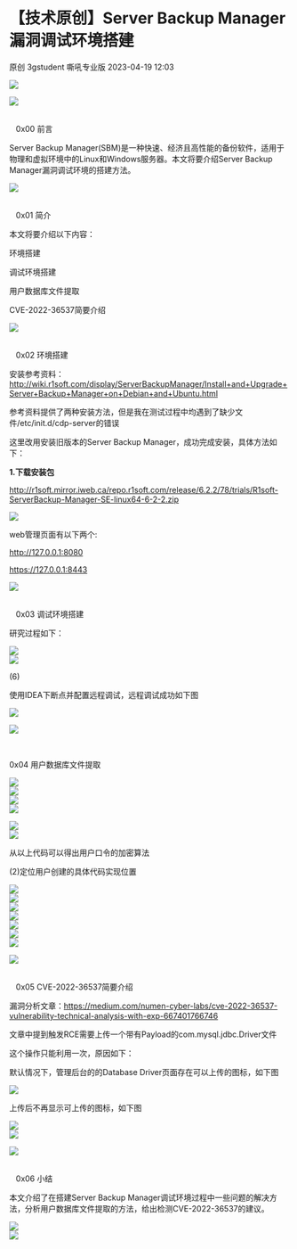 #  【技术原创】Server Backup Manager漏洞调试环境搭建   
原创 3gstudent  嘶吼专业版   2023-04-19 12:03  
  
![](https://mmbiz.qpic.cn/mmbiz_gif/wpkib3J60o297rwgIksvLibPOwR24tqI8dGRUah80YoBLjTBJgws2n0ibdvfvv3CCm0MIOHTAgKicmOB4UHUJ1hH5g/640?wx_fmt=gif "")  
  
![](https://mmbiz.qpic.cn/sz_mmbiz_png/wpkib3J60o2ibzA5Puk0xbkZibJDcPazx3trGSv0GlrADEdicIfOoOKUSiaiaYibxiaT9bjw3HFSqVH3W5vb83zVkUDiblw/640?wx_fmt=png "")  
      

    0x00 前言  
  
Server Backup Manager(SBM)是一种快速、经济且高性能的备份软件，适用于物理和虚拟环境中的Linux和Windows服务器。本文将要介绍Server Backup Manager漏洞调试环境的搭建方法。  
  
![](https://mmbiz.qpic.cn/sz_mmbiz_png/wpkib3J60o2ibzA5Puk0xbkZibJDcPazx3trGSv0GlrADEdicIfOoOKUSiaiaYibxiaT9bjw3HFSqVH3W5vb83zVkUDiblw/640?wx_fmt=png "")  
      

    0x01 简介  
  
本文将要介绍以下内容：  
  
环境搭建  
  
调试环境搭建  
  
用户数据库文件提取  
  
CVE-2022-36537简要介绍  
  
![](https://mmbiz.qpic.cn/sz_mmbiz_png/wpkib3J60o2ibzA5Puk0xbkZibJDcPazx3trGSv0GlrADEdicIfOoOKUSiaiaYibxiaT9bjw3HFSqVH3W5vb83zVkUDiblw/640?wx_fmt=png "")  
      

    0x02 环境搭建  
  
安装参考资料：http://wiki.r1soft.com/display/ServerBackupManager/Install+and+Upgrade+Server+Backup+Manager+on+Debian+and+Ubuntu.html  
  
参考资料提供了两种安装方法，但是我在测试过程中均遇到了缺少文件/etc/init.d/cdp-server的错误  
  
这里改用安装旧版本的Server Backup Manager，成功完成安装，具体方法如下：  
  
**1.下载安装包**  
  
http://r1soft.mirror.iweb.ca/repo.r1soft.com/release/6.2.2/78/trials/R1soft-ServerBackup-Manager-SE-linux64-6-2-2.zip  
  
![](https://mmbiz.qpic.cn/sz_mmbiz_png/wpkib3J60o2ibzA5Puk0xbkZibJDcPazx3tG4KwtRPeUjrvInHwgXKxkah0g6rTggUUW3fxj0fPApMNp2KynzmIwQ/640?wx_fmt=png "")  
  
web管理页面有以下两个:  
  
http://127.0.0.1:8080  
  
https://127.0.0.1:8443  
  
![](https://mmbiz.qpic.cn/sz_mmbiz_png/wpkib3J60o2ibzA5Puk0xbkZibJDcPazx3trGSv0GlrADEdicIfOoOKUSiaiaYibxiaT9bjw3HFSqVH3W5vb83zVkUDiblw/640?wx_fmt=png "")  
      

    0x03 调试环境搭建  
  
研究过程如下：  
  
![](https://mmbiz.qpic.cn/sz_mmbiz_png/wpkib3J60o2ibzA5Puk0xbkZibJDcPazx3tfMseb3rILxqynW1jq1qgVh2vxQEEvtX19LpGHz4xLS2TicAicqV6AoQg/640?wx_fmt=png "")  
![](https://mmbiz.qpic.cn/sz_mmbiz_png/wpkib3J60o2ibzA5Puk0xbkZibJDcPazx3t8srJRH5iaRgkDxAGedf5LzbSOK88LSq39PkaiaakIsArF0IBicnUax5jA/640?wx_fmt=png "")  
  
(6)  
  
使用IDEA下断点并配置远程调试，远程调试成功如下图  
  
![](https://mmbiz.qpic.cn/sz_mmbiz_png/wpkib3J60o2ibzA5Puk0xbkZibJDcPazx3twBDicfm6wfxOia7D2Rxanic32IWYlotJmmqwicdibIHBUWeXpib1LKibRbicPA/640?wx_fmt=png "")  
  
![](https://mmbiz.qpic.cn/sz_mmbiz_png/wpkib3J60o2ibzA5Puk0xbkZibJDcPazx3trGSv0GlrADEdicIfOoOKUSiaiaYibxiaT9bjw3HFSqVH3W5vb83zVkUDiblw/640?wx_fmt=png "")  
  
      
  
0x04 用户数据库文件提取  
  
  
![](https://mmbiz.qpic.cn/sz_mmbiz_png/wpkib3J60o2ibzA5Puk0xbkZibJDcPazx3tTVUyIgxwsfuWopZJvNnTicwjakEZKyeZnqLwLQm7icEEI6002tm8jF3w/640?wx_fmt=png "")  
![](https://mmbiz.qpic.cn/sz_mmbiz_png/wpkib3J60o2ibzA5Puk0xbkZibJDcPazx3tDSUKJzbxHeqZSauWtGqZA7tQSNIBn2nQfmrqpY3UD8KlZA2ZSORXMA/640?wx_fmt=png "")  
![](https://mmbiz.qpic.cn/sz_mmbiz_png/wpkib3J60o2ibzA5Puk0xbkZibJDcPazx3tLrYDuxeD2xU1oTXpdYZENm288FAeBibBSblLRIH4T7ACR5F4jbbgkLw/640?wx_fmt=png "")  
![](https://mmbiz.qpic.cn/sz_mmbiz_png/wpkib3J60o2ibzA5Puk0xbkZibJDcPazx3tQ29MAoKgqB3Hucqzk0pcbibwqmbtJ4huIAia30CrVTkbGBkadmdOyQRA/640?wx_fmt=png "")  
  
![](https://mmbiz.qpic.cn/sz_mmbiz_png/wpkib3J60o2ibzA5Puk0xbkZibJDcPazx3tRsXk5hxcgFVibib4ywsXqqr36UOYLw2AUcDfRynbHcKwqEHWGvbExqrg/640?wx_fmt=png "")  
![](https://mmbiz.qpic.cn/sz_mmbiz_png/wpkib3J60o2ibzA5Puk0xbkZibJDcPazx3tbIlnjz5s0YRm4MjeEvP1qqfGicS0tUz6ZLic1WPj1l55ibgfukzlADV4g/640?wx_fmt=png "")  
  
  
从以上代码可以得出用户口令的加密算法  
  
(2)定位用户创建的具体代码实现位置  
  
![](https://mmbiz.qpic.cn/sz_mmbiz_png/wpkib3J60o2ibzA5Puk0xbkZibJDcPazx3t0h5iaJGNdVyia5c6hicLHmMs0SRKz92iaB2K3jBxnLwmEmpWichxWGpHctQ/640?wx_fmt=png "")  
![](https://mmbiz.qpic.cn/sz_mmbiz_png/wpkib3J60o2ibzA5Puk0xbkZibJDcPazx3tTOSoubaricfqv22g72iby7axwb6K0z2Rdc7Pjfzr1TmfmBnv3vPPpXtQ/640?wx_fmt=png "")  
![](https://mmbiz.qpic.cn/sz_mmbiz_png/wpkib3J60o2ibzA5Puk0xbkZibJDcPazx3tYsHzFTpFW8tB8TDuWyrdUl8LstRtHKal3yWR7r2RGU6QOtSgS1d2Ng/640?wx_fmt=png "")  
![](https://mmbiz.qpic.cn/sz_mmbiz_png/wpkib3J60o2ibzA5Puk0xbkZibJDcPazx3tZ3K5tj1kLzBCbkrv6UnrAHibkR9ZicdApQ6QfeWg1ALRcIuPTeSUto7g/640?wx_fmt=png "")  
![](https://mmbiz.qpic.cn/sz_mmbiz_png/wpkib3J60o2ibzA5Puk0xbkZibJDcPazx3twX1RxicWMTiayDCRNicHOlG60PFY5A1pZwmIsNplO5W3zA1HiaLBXNT8ew/640?wx_fmt=png "")  
![](https://mmbiz.qpic.cn/sz_mmbiz_png/wpkib3J60o2ibzA5Puk0xbkZibJDcPazx3tKxWwtZF2byCUMzpR3EaH1xDDZia8bgewdSx7TmdkcdBriaW2l1hkOFqA/640?wx_fmt=png "")  
![](https://mmbiz.qpic.cn/sz_mmbiz_png/wpkib3J60o2ibzA5Puk0xbkZibJDcPazx3te8kGFxJEXCn7BV74wf7CBrPxmro3vYcTEric3bXgbqLjaQCEysB6EYQ/640?wx_fmt=png "")  
  
  
![](https://mmbiz.qpic.cn/sz_mmbiz_png/wpkib3J60o2ibzA5Puk0xbkZibJDcPazx3trGSv0GlrADEdicIfOoOKUSiaiaYibxiaT9bjw3HFSqVH3W5vb83zVkUDiblw/640?wx_fmt=png "")  
      

    0x05 CVE-2022-36537简要介绍  
  
漏洞分析文章：https://medium.com/numen-cyber-labs/cve-2022-36537-vulnerability-technical-analysis-with-exp-667401766746  
  
文章中提到触发RCE需要上传一个带有Payload的com.mysql.jdbc.Driver文件  
  
这个操作只能利用一次，原因如下：  
  
默认情况下，管理后台的的Database Driver页面存在可以上传的图标，如下图  
  
![](https://mmbiz.qpic.cn/sz_mmbiz_png/wpkib3J60o2ibzA5Puk0xbkZibJDcPazx3tk7ENXyicZERicAibgELOp4eXVAAaQn7rpibblqiaLt1byS8JwrUYmbHibcUQ/640?wx_fmt=png "")  
  
上传后不再显示可上传的图标，如下图  
  
![](https://mmbiz.qpic.cn/sz_mmbiz_png/wpkib3J60o2ibzA5Puk0xbkZibJDcPazx3tjWicrv3fxJzBxicmxLPFBzhfiaHEEOlcbR1TH8yy7ToCpydHoGZmQ305w/640?wx_fmt=png "")  
![](https://mmbiz.qpic.cn/sz_mmbiz_png/wpkib3J60o2ibzA5Puk0xbkZibJDcPazx3t0yBPpicG62ozOjjdZuET6UrNtOiaq06Wicuf0aVmllS0F22Ytde1mYRQA/640?wx_fmt=png "")  
  
![](https://mmbiz.qpic.cn/sz_mmbiz_png/wpkib3J60o2ibzA5Puk0xbkZibJDcPazx3trGSv0GlrADEdicIfOoOKUSiaiaYibxiaT9bjw3HFSqVH3W5vb83zVkUDiblw/640?wx_fmt=png "")  
      

    0x06 小结  
  
本文介绍了在搭建Server Backup Manager调试环境过程中一些问题的解决方法，分析用户数据库文件提取的方法，给出检测CVE-2022-36537的建议。  
  
![](https://mmbiz.qpic.cn/sz_mmbiz_png/wpkib3J60o2ibzA5Puk0xbkZibJDcPazx3teWOQQK0KjEeZcAHP6Z3Cf2Mcy1icdYCx3ia1Klr9VAiaEQicyAk9licd1pw/640?wx_fmt=png "")  
![](https://mmbiz.qpic.cn/sz_mmbiz_png/wpkib3J60o2icEjy5ZrpCcgr4BicXicPv08DSsrgibDcJQpvwkZoO4OqdIpJNhj6TO5xV0ic0AnVf7f2kcPnNevQlTtQ/640?wx_fmt=png "")  
  
  
